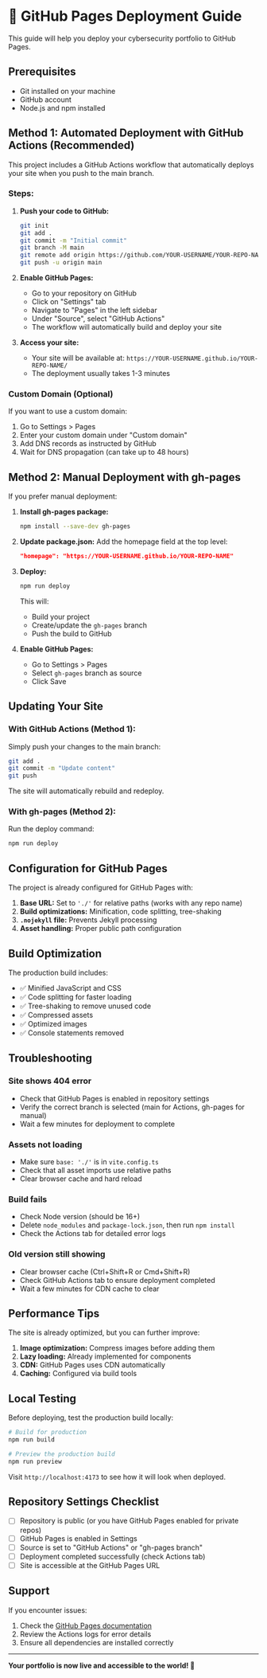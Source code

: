 # 🚀 GitHub Pages Deployment Guide

This guide will help you deploy your cybersecurity portfolio to GitHub Pages.

## Prerequisites

- Git installed on your machine
- GitHub account
- Node.js and npm installed

## Method 1: Automated Deployment with GitHub Actions (Recommended)

This project includes a GitHub Actions workflow that automatically deploys your site when you push to the main branch.

### Steps:

1. **Push your code to GitHub:**
   ```bash
   git init
   git add .
   git commit -m "Initial commit"
   git branch -M main
   git remote add origin https://github.com/YOUR-USERNAME/YOUR-REPO-NAME.git
   git push -u origin main
   ```

2. **Enable GitHub Pages:**
   - Go to your repository on GitHub
   - Click on "Settings" tab
   - Navigate to "Pages" in the left sidebar
   - Under "Source", select "GitHub Actions"
   - The workflow will automatically build and deploy your site

3. **Access your site:**
   - Your site will be available at: `https://YOUR-USERNAME.github.io/YOUR-REPO-NAME/`
   - The deployment usually takes 1-3 minutes

### Custom Domain (Optional)

If you want to use a custom domain:

1. Go to Settings > Pages
2. Enter your custom domain under "Custom domain"
3. Add DNS records as instructed by GitHub
4. Wait for DNS propagation (can take up to 48 hours)

## Method 2: Manual Deployment with gh-pages

If you prefer manual deployment:

1. **Install gh-pages package:**
   ```bash
   npm install --save-dev gh-pages
   ```

2. **Update package.json:**
   Add the homepage field at the top level:
   ```json
   "homepage": "https://YOUR-USERNAME.github.io/YOUR-REPO-NAME"
   ```

3. **Deploy:**
   ```bash
   npm run deploy
   ```

   This will:
   - Build your project
   - Create/update the `gh-pages` branch
   - Push the build to GitHub

4. **Enable GitHub Pages:**
   - Go to Settings > Pages
   - Select `gh-pages` branch as source
   - Click Save

## Updating Your Site

### With GitHub Actions (Method 1):
Simply push your changes to the main branch:
```bash
git add .
git commit -m "Update content"
git push
```

The site will automatically rebuild and redeploy.

### With gh-pages (Method 2):
Run the deploy command:
```bash
npm run deploy
```

## Configuration for GitHub Pages

The project is already configured for GitHub Pages with:

1. **Base URL:** Set to `'./'` for relative paths (works with any repo name)
2. **Build optimizations:** Minification, code splitting, tree-shaking
3. **`.nojekyll` file:** Prevents Jekyll processing
4. **Asset handling:** Proper public path configuration

## Build Optimization

The production build includes:

- ✅ Minified JavaScript and CSS
- ✅ Code splitting for faster loading
- ✅ Tree-shaking to remove unused code
- ✅ Compressed assets
- ✅ Optimized images
- ✅ Console statements removed

## Troubleshooting

### Site shows 404 error
- Check that GitHub Pages is enabled in repository settings
- Verify the correct branch is selected (main for Actions, gh-pages for manual)
- Wait a few minutes for deployment to complete

### Assets not loading
- Make sure `base: './'` is in `vite.config.ts`
- Check that all asset imports use relative paths
- Clear browser cache and hard reload

### Build fails
- Check Node version (should be 16+)
- Delete `node_modules` and `package-lock.json`, then run `npm install`
- Check the Actions tab for detailed error logs

### Old version still showing
- Clear browser cache (Ctrl+Shift+R or Cmd+Shift+R)
- Check GitHub Actions tab to ensure deployment completed
- Wait a few minutes for CDN cache to clear

## Performance Tips

The site is already optimized, but you can further improve:

1. **Image optimization:** Compress images before adding them
2. **Lazy loading:** Already implemented for components
3. **CDN:** GitHub Pages uses CDN automatically
4. **Caching:** Configured via build tools

## Local Testing

Before deploying, test the production build locally:

```bash
# Build for production
npm run build

# Preview the production build
npm run preview
```

Visit `http://localhost:4173` to see how it will look when deployed.

## Repository Settings Checklist

- [ ] Repository is public (or you have GitHub Pages enabled for private repos)
- [ ] GitHub Pages is enabled in Settings
- [ ] Source is set to "GitHub Actions" or "gh-pages branch"
- [ ] Deployment completed successfully (check Actions tab)
- [ ] Site is accessible at the GitHub Pages URL

## Support

If you encounter issues:
1. Check the [GitHub Pages documentation](https://docs.github.com/en/pages)
2. Review the Actions logs for error details
3. Ensure all dependencies are installed correctly

---

**Your portfolio is now live and accessible to the world! 🎉**
